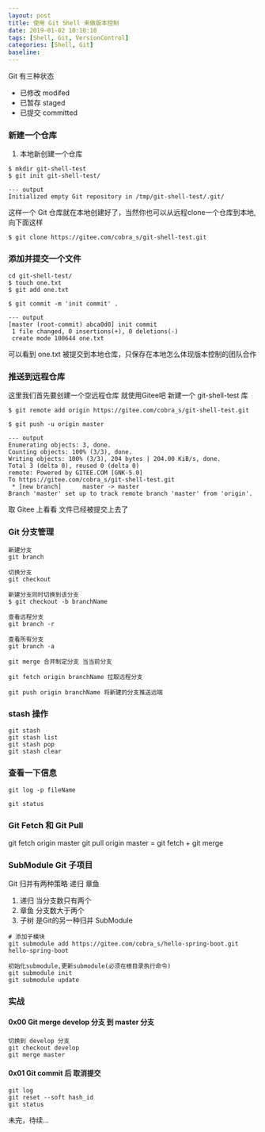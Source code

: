 ```yaml
---
layout: post
title: 使用 Git Shell 来做版本控制
date: 2019-01-02 10:10:10
tags: [Shell, Git, VersionControl]
categories: [Shell, Git]
baseline:
---
```


Git 有三种状态

- 已修改 modifed
- 已暂存 staged
- 已提交 committed

### 新建一个仓库

1. 本地新创建一个仓库

```
$ mkdir git-shell-test
$ git init git-shell-test/

--- output
Initialized empty Git repository in /tmp/git-shell-test/.git/
```

这样一个 Git 仓库就在本地创建好了，当然你也可以从远程clone一个仓库到本地,向下面这样

```
$ git clone https://gitee.com/cobra_s/git-shell-test.git
```

### 添加并提交一个文件

```
cd git-shell-test/
$ touch one.txt
$ git add one.txt

$ git commit -m 'init commit' .

--- output
[master (root-commit) abca0d0] init commit
 1 file changed, 0 insertions(+), 0 deletions(-)
 create mode 100644 one.txt
```

可以看到 one.txt 被提交到本地仓库，只保存在本地怎么体现版本控制的团队合作

### 推送到远程仓库

这里我们首先要创建一个空远程仓库 就使用Gitee吧 新建一个 git-shell-test 库

```
$ git remote add origin https://gitee.com/cobra_s/git-shell-test.git

$ git push -u origin master

--- output
Enumerating objects: 3, done.
Counting objects: 100% (3/3), done.
Writing objects: 100% (3/3), 204 bytes | 204.00 KiB/s, done.
Total 3 (delta 0), reused 0 (delta 0)
remote: Powered by GITEE.COM [GNK-5.0]
To https://gitee.com/cobra_s/git-shell-test.git
 * [new branch]      master -> master
Branch 'master' set up to track remote branch 'master' from 'origin'.

```

取 Gitee 上看看 文件已经被提交上去了

### Git 分支管理

```
新建分支
git branch

切换分支
git checkout

新建分支同时切换到该分支
$ git checkout -b branchName

查看远程分支
git branch -r

查看所有分支
git branch -a

git merge 合并制定分支 当当前分支

git fetch origin branchName 拉取远程分支

git push origin branchName 将新建的分支推送远端
```

### stash 操作

```
git stash
git stash list
git stash pop
git stash clear

```

### 查看一下信息

```
git log -p fileName

git status
```

### Git Fetch 和 Git Pull
git fetch origin master
git pull origin master = git fetch + git merge

### SubModule Git 子项目

Git 归并有两种策略 递归 章鱼
1. 递归 当分支数只有两个
2. 章鱼 分支数大于两个
3. 子树 是Git的另一种归并 SubModule



```
# 添加子模块
git submodule add https://gitee.com/cobra_s/hello-spring-boot.git hello-spring-boot

初始化submodule,更新submodule(必须在根目录执行命令)
git submodule init
git submodule update
```



### 实战

#### 0x00 Git merge develop 分支 到 master 分支

```
切换到 develop 分支
git checkout develop
git merge master

```
#### 0x01 Git commit 后 取消提交

```
git log
git reset --soft hash_id
git status
```

未完，待续...
